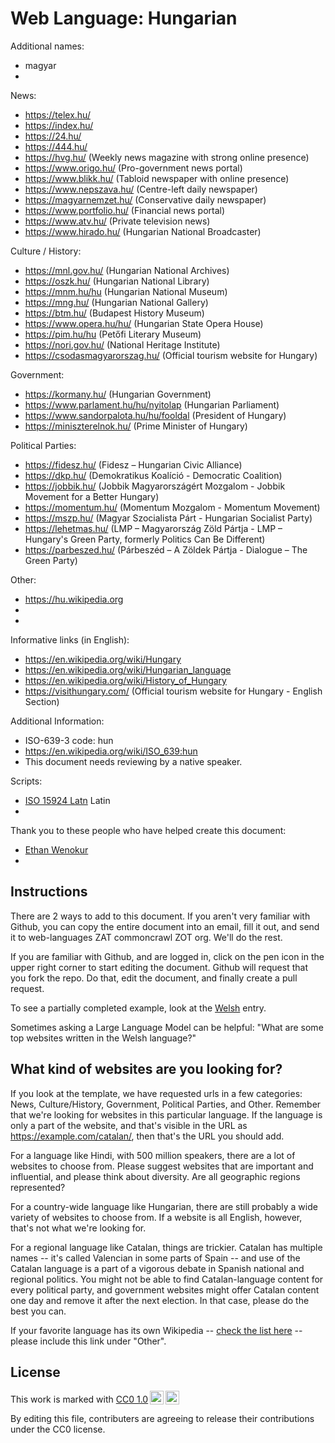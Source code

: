 # Web Language: Hungarian

Additional names:
- magyar
- 

News:
- https://telex.hu/
- https://index.hu/
- https://24.hu/
- https://444.hu/
- https://hvg.hu/ (Weekly news magazine with strong online presence)
- https://www.origo.hu/ (Pro-government news portal)
- https://www.blikk.hu/ (Tabloid newspaper with online presence)
- https://www.nepszava.hu/ (Centre-left daily newspaper)
- https://magyarnemzet.hu/ (Conservative daily newspaper)
- https://www.portfolio.hu/ (Financial news portal)
- https://www.atv.hu/ (Private television news)
- https://www.hirado.hu/ (Hungarian National Broadcaster)

Culture / History:
- https://mnl.gov.hu/ (Hungarian National Archives)
- https://oszk.hu/ (Hungarian National Library)
- https://mnm.hu/hu (Hungarian National Museum)
- https://mng.hu/ (Hungarian National Gallery)
- https://btm.hu/ (Budapest History Museum)
- https://www.opera.hu/hu/ (Hungarian State Opera House)
- https://pim.hu/hu (Petőfi Literary Museum)
- https://nori.gov.hu/ (National Heritage Institute)
- https://csodasmagyarorszag.hu/ (Official tourism website for Hungary)

Government:
- https://kormany.hu/ (Hungarian Government)
- https://www.parlament.hu/hu/nyitolap (Hungarian Parliament)
- https://www.sandorpalota.hu/hu/fooldal (President of Hungary)
- https://miniszterelnok.hu/ (Prime Minister of Hungary)

Political Parties:
- https://fidesz.hu/ (Fidesz – Hungarian Civic Alliance)
- https://dkp.hu/ (Demokratikus Koalíció - Democratic Coalition)
- https://jobbik.hu/ (Jobbik Magyarországért Mozgalom - Jobbik Movement for a Better Hungary)
- https://momentum.hu/ (Momentum Mozgalom - Momentum Movement)
- https://mszp.hu/ (Magyar Szocialista Párt - Hungarian Socialist Party)
- https://lehetmas.hu/ (LMP – Magyarország Zöld Pártja - LMP – Hungary's Green Party, formerly Politics Can Be Different)
- https://parbeszed.hu/ (Párbeszéd – A Zöldek Pártja - Dialogue – The Green Party)

Other:
- https://hu.wikipedia.org
- 
- 

Informative links (in English):
- https://en.wikipedia.org/wiki/Hungary
- https://en.wikipedia.org/wiki/Hungarian_language
- https://en.wikipedia.org/wiki/History_of_Hungary
- https://visithungary.com/ (Official tourism website for Hungary - English Section)

Additional Information:
- ISO-639-3 code: hun
- https://en.wikipedia.org/wiki/ISO_639:hun
- This document needs reviewing by a native speaker.


Scripts:
- <a href="https://en.wikipedia.org/wiki/ISO_15924">ISO 15924 Latn</a> Latin
- 

Thank you to these people who have helped create this document:
- [Ethan Wenokur](https://github.com/e-Winnie)
- 

## Instructions

There are 2 ways to add to this document. If you aren't very familiar
with Github, you can copy the entire document into an email, fill it
out, and send it to web-languages ZAT commoncrawl ZOT org. We'll do the rest.

If you are familiar with Github, and are logged in, click on the pen
icon in the upper right corner to start editing the document.
Github will request that you fork the repo. Do that, edit the
document, and finally create a pull request.

To see a partially completed example, look at the
[Welsh](../living/welsh.md) entry.

Sometimes asking a Large Language Model can be helpful: "What are some
top websites written in the Welsh language?"

## What kind of websites are you looking for?

If you look at the template, we have requested urls in a few
categories: News, Culture/History, Government, Political Parties, and
Other. Remember that we're looking for websites in this particular
language. If the language is only a part of the website, and that's
visible in the URL as https://example.com/catalan/, then that's the
URL you should add.

For a language like Hindi, with 500 million speakers, there are a lot
of websites to choose from. Please suggest websites that are important
and influential, and please think about diversity. Are all geographic
regions represented?

For a country-wide language like Hungarian, there are still probably a
wide variety of websites to choose from. If a website is all English,
however, that's not what we're looking for.

For a regional language like Catalan, things are trickier. Catalan has
multiple names -- it's called Valencian in some parts of Spain -- and
use of the Catalan language is a part of a vigorous debate in Spanish
national and regional politics. You might not be able to find
Catalan-language content for every political party, and government
websites might offer Catalan content one day and remove it after
the next election. In that case, please do the best you can.

If your favorite language has its own Wikipedia -- [check the list here](https://en.wikipedia.org/wiki/List_of_Wikipedias) --
please include this link under "Other".

## License

<p xmlns:cc="http://creativecommons.org/ns#" >This work is marked with <a href="https://creativecommons.org/publicdomain/zero/1.0/?ref=chooser-v1" target="_blank" rel="license noopener noreferrer" style="display:inline-block;">CC0 1.0<img style="height:22px!important;margin-left:3px;vertical-align:text-bottom;" src="https://mirrors.creativecommons.org/presskit/icons/cc.svg?ref=chooser-v1" alt=""><img style="height:22px!important;margin-left:3px;vertical-align:text-bottom;" src="https://mirrors.creativecommons.org/presskit/icons/zero.svg?ref=chooser-v1" alt=""></a></p>

By editing this file, contributers are agreeing to release their contributions under the CC0 license.
